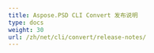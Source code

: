 ```yaml
---
title: Aspose.PSD CLI Convert 发布说明
type: docs
weight: 30
url: /zh/net/cli/convert/release-notes/
---
```

